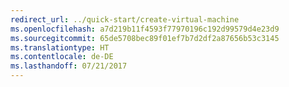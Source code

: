 ```yaml
---
redirect_url: ../quick-start/create-virtual-machine
ms.openlocfilehash: a7d219b11f4593f77970196c192d99579d4e23d9
ms.sourcegitcommit: 65de5708bec89f01ef7b7d2df2a87656b53c3145
ms.translationtype: HT
ms.contentlocale: de-DE
ms.lasthandoff: 07/21/2017
---
```

